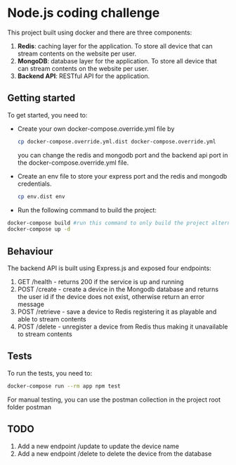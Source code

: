 # Node.js coding challenge
This project built using docker and there are three components:
1. **Redis**: caching layer for the application. To store all device that can stream contents on the website per user.
2. **MongoDB**: database layer for the application. To store all device that can stream contents on the website per user.
3. **Backend API**: RESTful API for the application.

## Getting started
To get started, you need to:

 - Create your own docker-compose.override.yml file by
    ```bash
    cp docker-compose.override.yml.dist docker-compose.override.yml
    ```
    you can change the redis and mongodb port and the backend api port in the docker-compose.override.yml file.

 - Create an env file to store your express port and the redis and mongodb credentials.
    ```bash
    cp env.dist env
    ```

 - Run the following command to build the project:
```bash
docker-compose build #run this command to only build the project alternatively you can skip this step and run and build the containers directly:
docker-compose up -d
```

## Behaviour
The backend API is built using Express.js and exposed four endpoints:
1. GET /health - returns 200 if the service is up and running
2. POST /create - create a device in the Mongodb database and returns the user id if the device does not exist, otherwise return an error message
3. POST /retrieve - save a device to Redis registering it as playable and able to stream contents 
4. POST /delete - unregister a device from Redis thus making it unavailable to stream contents

## Tests
To run the tests, you need to:
```bash
docker-compose run --rm app npm test
```
For manual testing, you can use the postman collection in the project root folder postman

## TODO
1. Add a new endpoint /update to update the device name
2. Add a new endpoint /delete to delete the device from the database